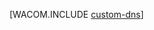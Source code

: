<properties linkid="dev-net-commons-tasks-custom-dns" urlDisplayName="Custom DNS" pageTitle="Configure a custom domain name - Windows Azure" metaKeywords="DNS Azure, Azure custom domain, .NET DNS Azure, .NET Azure custom domain, C# DNS Azure, C# Azure custom domain, VB DNS Azure, VB Azure custom domain" description="Learn how to expose your Windows Azure application or data on a custom domain by configuring DNS settings." metaCanonical="" services="cloud-services" documentationCenter=".NET" title="" authors="" solutions="" manager="" editor="" />




[WACOM.INCLUDE [custom-dns](../includes/custom-dns.md)]
